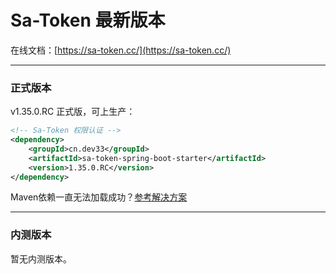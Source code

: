 # Sa-Token 最新版本

在线文档：[https://sa-token.cc/](https://sa-token.cc/)

--- 

### 正式版本 
v1.35.0.RC 正式版，可上生产：

``` xml
<!-- Sa-Token 权限认证 -->
<dependency>
    <groupId>cn.dev33</groupId>
    <artifactId>sa-token-spring-boot-starter</artifactId>
    <version>1.35.0.RC</version>
</dependency>
```

Maven依赖一直无法加载成功？[参考解决方案](https://sa-token.cc/doc.html#/start/maven-pull)

--- 

### 内测版本

暂无内测版本。







